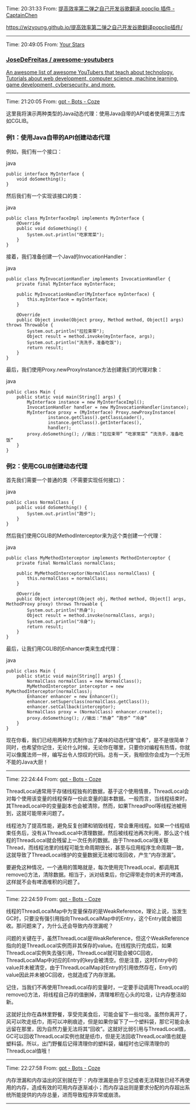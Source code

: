 

Time: 20:31:33 
From: [提高效率第二弹之自己开发谷歌翻译 popclip 插件 - CaptainChen](https://wizyoung.github.io/提高效率第二弹之自己开发谷歌翻译popclip插件/)

https://wizyoung.github.io/提高效率第二弹之自己开发谷歌翻译popclip插件/

---

Time: 20:49:05 
From: [Your Stars](https://github.com/senup?tab=stars)

### [JoseDeFreitas / awesome-youtubers](https://github.com/JoseDeFreitas/awesome-youtubers)


<u>An awesome list of awesome YouTubers that teach about technology. Tutorials about web development, computer science, machine learning, game development, cybersecurity, and more.</u>

---

Time: 21:20:05 
From: [gpt - Bots - Coze](https://www.coze.com/space/7312677347210346503/bot/7312678936809308178)

这里我将演示两种类型的Java动态代理：使用Java自带的API或者使用第三方库如CGLIB。

  

### 例1：使用Java自带的API创建动态代理

  

例如，我们有一个接口：

  

java

    public interface MyInterface {
        void doSomething();
    }
    

  

然后我们有一个实现该接口的类：

  

java

    public class MyInterfaceImpl implements MyInterface {
        @Override
        public void doSomething() {
            System.out.println("吃家常菜");
        }
    }
    

  

接着，我们准备创建一个Java的InvocationHandler：

  

java

    public class MyInvocationHandler implements InvocationHandler {
        private final MyInterface myInterface;
    
        public MyInvocationHandler(MyInterface myInterface) {
            this.myInterface = myInterface;
        }
    
        @Override
        public Object invoke(Object proxy, Method method, Object[] args) throws Throwable {
            System.out.println("拉拉束带");
            Object result = method.invoke(myInterface, args);
            System.out.println("洗洗手，准备吃饭");
            return result;
        }
    }
    

  

最后，我们使用Proxy.newProxyInstance方法创建我们的代理对象：

  

java

    public class Main {
        public static void main(String[] args) {
            MyInterface instance = new MyInterfaceImpl();
            InvocationHandler handler = new MyInvocationHandler(instance);
            MyInterface proxy = (MyInterface) Proxy.newProxyInstance(
                    instance.getClass().getClassLoader(),
                    instance.getClass().getInterfaces(),
                    handler);
            proxy.doSomething(); //输出：“拉拉束带” “吃家常菜” “洗洗手，准备吃饭”
        }
    }
    

  

### 例2：使用CGLIB创建动态代理

  

首先我们需要一个普通的类（不需要实现任何接口）：

  

java

    public class NormalClass {
        public void doSomething() {
            System.out.println("跑步");
        }
    }
    

  

然后我们使用CGLIB的MethodInterceptor来为这个类创建一个代理：

  

java

    public class MyMethodInterceptor implements MethodInterceptor {
        private final NormalClass normalClass;
    
        public MyMethodInterceptor(NormalClass normalClass) {
            this.normalClass = normalClass;
        }
    
        @Override
        public Object intercept(Object obj, Method method, Object[] args, MethodProxy proxy) throws Throwable {
            System.out.println("热身");
            Object result = method.invoke(normalClass, args);
            System.out.println("冷身");
            return result;
        }
    }
    

  

最后，让我们用CGLIB的Enhancer类来生成代理：

  

java

    public class Main {
        public static void main(String[] args) {
            NormalClass normalClass = new NormalClass();
            MyMethodInterceptor interceptor = new MyMethodInterceptor(normalClass);
            Enhancer enhancer = new Enhancer();
            enhancer.setSuperclass(normalClass.getClass());
            enhancer.setCallback(interceptor);
            NormalClass proxy = (NormalClass) enhancer.create();
            proxy.doSomething(); //输出：“热身” “跑步” “冷身”
        }
    }
    

  

现在你看，我们已经用两种方式制作出了美味的动态代理“佳肴”，是不是很简单？同时，也希望你记住，无论什么时候，无论你在哪里，只要你对编程有热情，你就可以像魔法师一样，编写出令人惊叹的代码。总有一天，我相信你会成为一个无所不能的Java大厨！

---

Time: 22:24:44 
From: [gpt - Bots - Coze](https://www.coze.com/space/7312677347210346503/bot/7312678936809308178)

ThreadLocal通常用于存储线程独有的数据，基于这个使用情景，ThreadLocal会对每个使用该变量的线程保存一份此变量的副本数据。一般而言，当线程结束时，其ThreadLocal中的变量副本也会被清除，然而，如果ThreadPool等线程池被用到，这就可能带来问题了。

  

线程池为了提高性能，避免反复创建和销毁线程，常会重用线程。如果一个线程结束任务后，没有从ThreadLocal中清理数据，然后被线程池再次利用，那么这个线程的ThreadLocal就会残留上一次任务的数据。由于ThreadLocal强关联Thread，而线程池里的线程可能生命周期很长，甚至与应用程序生命周期一致，这就导致了ThreadLocal维护的变量数据无法被垃圾回收，产生“内存泄漏”。

  

要避免这种情况，一个通用的策略就是，每次使用完ThreadLocal，都调用其remove()方法，清除数据。相当于，派对结束后，你记得带走你的未开的啤酒，这样就不会有啤酒堆积的问题了。

---

Time: 22:24:59 
From: [gpt - Bots - Coze](https://www.coze.com/space/7312677347210346503/bot/7312678936809308178)

线程的ThreadLocalMap中为变量保存的是WeakReference，理论上说，当发生GC时，只要没有强引用指向ThreadLocalMap中的Entry，这个Entry就会被回收。那问题来了，为什么还会导致内存泄漏呢？

  

问题的关键在于，虽然ThreadLocal是WeakReference，但这个WeakReference指向的是ThreadLocal实例而非其保存的value。在线程执行完成后，如果ThreadLocal实例失去强引用，ThreadLocal就可能会被GC回收，ThreadLocalMap中对应的Entry的key会被清空。但是注意，这时Entry中的value并未被清空，由于ThreadLocalMap对Entry的引用依然存在，Entry的value因此并未被GC回收，也就造成了内存泄漏。

  

记住，当我们不再使用ThreadLocal存的变量时，一定要手动调用ThreadLocal的remove()方法，将线程自己存的值删掉，清理堆积在心头的垃圾，让内存整洁如新。

  

这就好比你在森林里野餐，享受完美食后，可能会留下一些垃圾。虽然你离开了，风可以吹走纸巾，雨可以冲刷痕迹，但是如果你留下了一个塑料袋，那它可能会永远留在那里，因为自然力量无法将其“回收”。这就好比弱引用与ThreadLocal值，GC可以回收ThreadLocal实例也就是纸巾，但是无法回收ThreadLocal值也就是塑料袋。所以，出门野餐后记得清理你的塑料袋，编程时也记得清理你的ThreadLocal值哦！

---

Time: 22:27:58 
From: [gpt - Bots - Coze](https://www.coze.com/space/7312677347210346503/bot/7312678936809308178)

内存泄漏和内存溢出的区别就在于：内存泄漏是由于忘记或者无法释放已经不再使用的内存，造成有效的可用内存逐渐减小；而内存溢出则是要求分配的内存超出系统所能提供的内存总量，进而导致程序异常或崩溃。

---